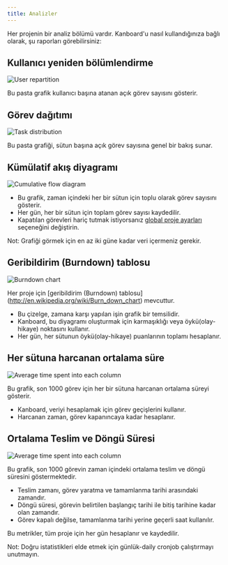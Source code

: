 ```yaml
---
title: Analizler
---
```


Her projenin bir analiz bölümü vardır. Kanboard'u nasıl kullandığınıza bağlı olarak, şu raporları görebilirsiniz:

Kullanıcı yeniden bölümlendirme
-------------------------------

![User repartition](/images/v1/user-repartition.png)

Bu pasta grafik kullanıcı başına atanan açık görev sayısını gösterir.

Görev dağıtımı
--------------

![Task distribution](/images/v1/task-distribution.png)

Bu pasta grafiği, sütun başına açık görev sayısına genel bir bakış sunar.

Kümülatif akış diyagramı
------------------------

![Cumulative flow diagram](/images/v1/cfd.png)

- Bu grafik, zaman içindeki her bir sütun için toplu olarak görev sayısını gösterir.
- Her gün, her bir sütun için toplam görev sayısı kaydedilir.
- Kapatılan görevleri hariç tutmak istiyorsanız [global proje ayarları](project-configuration.markdown) seçeneğini değiştirin.

Not: Grafiği görmek için en az iki güne kadar veri içermeniz gerekir.

Geribildirim (Burndown) tablosu
-------------------------------

![Burndown chart](/images/v1/burndown-chart.png)

Her proje için [geribildirim (Burndown) tablosu] (http://en.wikipedia.org/wiki/Burn_down_chart) mevcuttur.

- Bu çizelge, zamana karşı yapılan işin grafik bir temsilidir.
- Kanboard, bu diyagramı oluşturmak için karmaşıklığı veya öykü(olay-hikaye) noktasını kullanır.
- Her gün, her sütunun öykü(olay-hikaye) puanlarının toplamı hesaplanır.

Her sütuna harcanan ortalama süre
---------------------------------

![Average time spent into each column](/images/v1/average-time-spent-into-each-column.png)

Bu grafik, son 1000 görev için her bir sütuna harcanan ortalama süreyi gösterir.

- Kanboard, veriyi hesaplamak için görev geçişlerini kullanır.
- Harcanan zaman, görev kapanıncaya kadar hesaplanır.

Ortalama Teslim ve Döngü Süresi
-------------------------------

![Average time spent into each column](/images/v1/average-lead-cycle-time.png)

Bu grafik, son 1000 görevin zaman içindeki ortalama teslim ve döngü süresini göstermektedir.

- Teslim zamanı, görev yaratma ve tamamlanma tarihi arasındaki zamandır.
- Döngü süresi, görevin belirtilen başlangıç tarihi ile bitiş tarihine kadar olan zamandır.
- Görev kapalı değilse, tamamlanma tarihi yerine geçerli saat kullanılır.

Bu metrikler, tüm proje için her gün hesaplanır ve kaydedilir.

Not: Doğru istatistikleri elde etmek için günlük-daily cronjob çalıştırmayı unutmayın.

